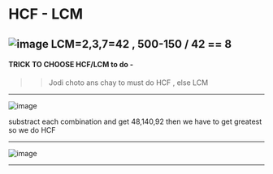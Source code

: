# HCF - LCM


![image](https://user-images.githubusercontent.com/77873383/183007752-0099aaf3-95db-4410-ac2d-484773e5ef4f.png)
LCM=2,3,7=42 , 500-150 / 42 == 8
---
#### TRICK TO CHOOSE HCF/LCM to do -
>> Jodi choto ans chay to must do HCF , else LCM

---

![image](https://user-images.githubusercontent.com/77873383/183008329-67c1e22b-3c21-41d7-a84c-4d5ac2891713.png)

substract each combination and get 48,140,92 then we have to get greatest so
we do HCF 

---

![image](https://user-images.githubusercontent.com/77873383/183009448-7fb1eb1e-a179-443b-89cc-ba98edec56c1.png)

---
